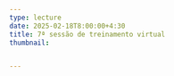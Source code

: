 ```yaml
---
type: lecture
date: 2025-02-18T8:00:00+4:30
title: 7ª sessão de treinamento virtual
thumbnail:


---
```

